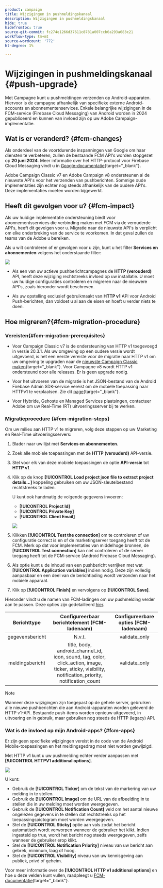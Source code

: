 ```yaml
---
product: campaign
title: Wijzigingen in pushmeldingskanaal
description: Wijzigingen in pushmeldingskanaal
hide: true
hidefromtoc: true
source-git-commit: fc274e1266d37611c8781a007ccb6a293a683c21
workflow-type: tm+mt
source-wordcount: '772'
ht-degree: 1%

---
```


# Wijzigingen in pushmeldingskanaal {#push-upgrade}

Met Campagne kunt u pushmeldingen verzenden op Android-apparaten. Hiervoor is de campagne afhankelijk van specifieke externe Android-accounts en abonnementenservices. Enkele belangrijke wijzigingen in de FCM-service (Firebase Cloud Messaging) van Android worden in 2024 gepubliceerd en kunnen van invloed zijn op uw Adobe Campaign-implementatie.

## Wat is er veranderd? {#fcm-changes}

Als onderdeel van de voortdurende inspanningen van Google om haar diensten te verbeteren, zullen de bestaande FCM API&#39;s worden stopgezet op **20 juni 2024**. Meer informatie over het HTTP-protocol voor Firebase Cloud Messaging vindt u in [Google-documentatie](https://firebase.google.com/docs/cloud-messaging/http-server-ref){target="_blank"}.

Adobe Campaign Classic v7 en Adobe Campaign v8 ondersteunen al de nieuwste API&#39;s voor het verzenden van pushberichten. Sommige oude implementaties zijn echter nog steeds afhankelijk van de oudere API&#39;s. Deze implementaties moeten worden bijgewerkt.

## Heeft dit gevolgen voor u? {#fcm-impact}

Als uw huidige implementatie ondersteuning biedt voor abonnementsservices die verbinding maken met FCM via de verouderde API&#39;s, heeft dit gevolgen voor u. Migratie naar de nieuwste API&#39;s is verplicht om elke onderbreking van de service te voorkomen. In dat geval zullen de teams van de Adobe u bereiken.

Als u wilt controleren of er gevolgen voor u zijn, kunt u het filter **Services en abonnementen** volgens het onderstaande filter:

![](assets/filter-services-fcm.png)


* Als een van uw actieve pushberichtcampagnes de **HTTP (verouderd)** API, heeft deze wijziging rechtstreeks invloed op uw installatie. U moet uw huidige configuraties controleren en migreren naar de nieuwere API&#39;s, zoals hieronder wordt beschreven.

* Als uw opstelling exclusief gebruikmaakt van **HTTP v1** API voor Android Push-berichten, dan voldoet u al aan de eisen en hoeft u verder niets te doen.

## Hoe migreren?{#fcm-migration-procedure}

### Vereisten{#fcm-migration-prerequisites}

* Voor Campaign Classic v7 is de ondersteuning van HTTP v1 toegevoegd in versie 20.3.1. Als uw omgeving op een oudere versie wordt uitgevoerd, is het een eerste vereiste voor de migratie naar HTTP v1 om uw omgeving te upgraden naar de [nieuwste Campaign Classic maken](https://experienceleague.adobe.com/docs/campaign-classic/using/release-notes/latest-release.html){target="_blank"}. Voor Campagne v8 wordt HTTP v1 ondersteund door alle releases. Er is geen upgrade nodig.

* Voor het uitvoeren van de migratie is het JSON-bestand van de Android Firebase Admin SDK-service vereist om de mobiele toepassing naar HTTPv1 te verplaatsen. Zie dit [page](https://firebase.google.com/docs/admin/setup#initialize-sdk){target="_blank"}.

* Voor Hybride, Gehoste en Managed Services plaatsingen, contacteer Adobe om uw Real-Time (RT) uitvoeringsserver bij te werken.

### Migratieprocedure {#fcm-migration-steps}

Om uw milieu aan HTTP v1 te migreren, volg deze stappen op uw Marketing en Real-Time uitvoeringsservers:

1. Blader naar uw lijst met **Services en abonnementen**.
1. Zoek alle mobiele toepassingen met de **HTTP (verouderd)** API-versie.
1. Stel voor elk van deze mobiele toepassingen de optie **API-versie** tot **HTTP v1**.
1. Klik op de knop **[!UICONTROL Load project json file to extract project details...]** koppeling gebruiken om uw JSON-sleutelbestand rechtstreeks te laden.

   U kunt ook handmatig de volgende gegevens invoeren:
   * **[!UICONTROL Project Id]**
   * **[!UICONTROL Private Key]**
   * **[!UICONTROL Client Email]**

   ![](assets/android-http-v1-config.png)

1. Klikken **[!UICONTROL Test the connection]** om te controleren of uw configuratie correct is en of de marketingserver toegang heeft tot de FCM. Merk op dat voor implementaties van middelhoge bronnen, de **[!UICONTROL Test connection]** kan niet controleren of de server toegang heeft tot de FCM-service (Android Firebase Cloud Messaging).
1. Als optie kunt u de inhoud van een pushbericht verrijken met wat **[!UICONTROL Application variables]** indien nodig. Deze zijn volledig aanpasbaar en een deel van de berichtlading wordt verzonden naar het mobiele apparaat.
1. Klik op **[!UICONTROL Finish]** en vervolgens op **[!UICONTROL Save]**.

Hieronder vindt u de namen van FCM-ladingen om uw pushmelding verder aan te passen. Deze opties zijn gedetailleerd [hier](#fcm-apps).

| Berichttype | Configureerbaar berichtelement (FCM-ladenaam) | Configureerbare opties (FCM-ladenaam) |
|:-:|:-:|:-:|
| gegevensbericht | N.v.t. | validate_only |
| meldingsbericht | title, body, android_channel_id, icon, sound, tag, color, click_action, image, ticker, sticky, visibility, notification_priority, notification_count <br> | validate_only |


>[!NOTE]
>
>Wanneer deze wijzigingen zijn toegepast op de gehele server, gebruiken alle nieuwe pushberichten die aan Android-apparaten worden geleverd de HTTP v1-API. Bestaande push-items worden opnieuw uitgevoerd, in uitvoering en in gebruik, maar gebruiken nog steeds de HTTP (legacy) API.

### Wat is de invloed op mijn Android-apps? {#fcm-apps}

Er zijn geen specifieke wijzigingen vereist in de code van de Android Mobile-toepassingen en het meldingsgedrag moet niet worden gewijzigd.

Met HTTP v1 kunt u uw pushmelding echter verder aanpassen met **[!UICONTROL HTTPV1 additional options]**.

![](assets/android-push-additional-options.png)

U kunt:

* Gebruik de **[!UICONTROL Ticker]** om de tekst van de markering van uw melding in te stellen.
* Gebruik de **[!UICONTROL Image]** om de URL van de afbeelding in te stellen die in uw melding moet worden weergegeven.
* Gebruik de **[!UICONTROL Notification Count]** veld om het aantal nieuwe ongelezen gegevens in te stellen dat rechtstreeks op het toepassingspictogram moet worden weergegeven.
* Stel de **[!UICONTROL Sticky]** optie aan vals zodat het bericht automatisch wordt verworpen wanneer de gebruiker het klikt. Indien ingesteld op true, wordt het bericht nog steeds weergegeven, zelfs wanneer de gebruiker erop klikt.
* Stel de **[!UICONTROL Notification Priority]** niveau van uw bericht aan gebrek, minimum, laag of hoog.
* Stel de **[!UICONTROL Visibility]** niveau van uw kennisgeving aan publiek, privé of geheim.

Voor meer informatie over de **[!UICONTROL HTTP v1 additional options]** en hoe u deze velden kunt vullen, raadpleegt u [FCM-documentatie](https://firebase.google.com/docs/reference/fcm/rest/v1/projects.messages#androidnotification){target="_blank"}.

